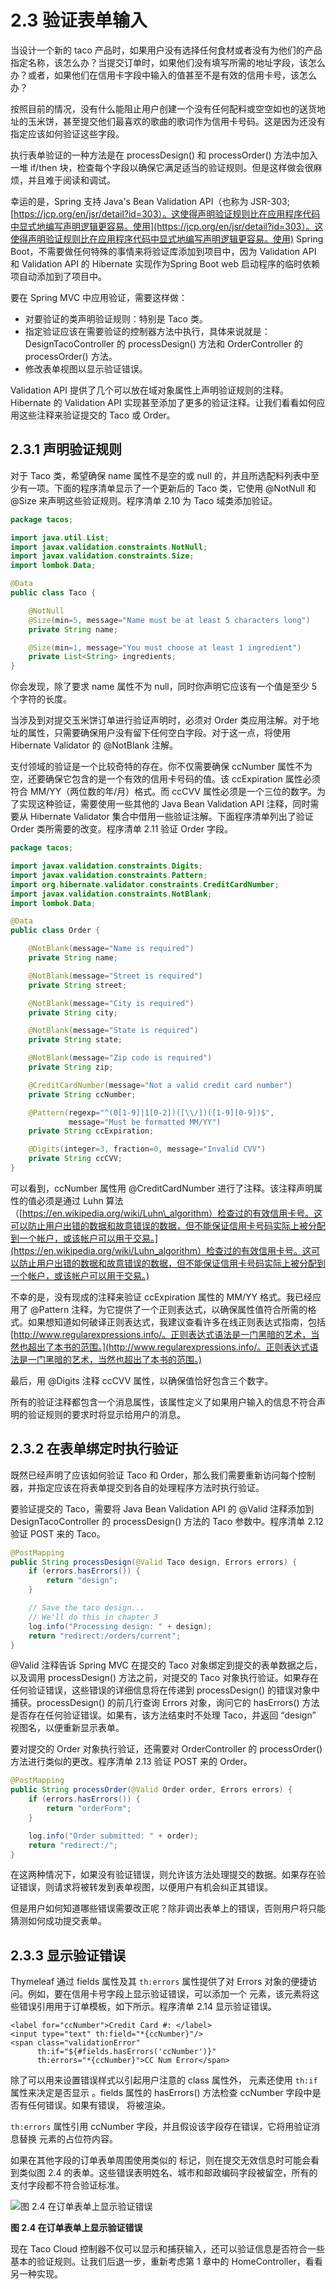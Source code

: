 # 2.3 验证表单输入

当设计一个新的 taco 产品时，如果用户没有选择任何食材或者没有为他们的产品指定名称，该怎么办？当提交订单时，如果他们没有填写所需的地址字段，该怎么办？或者，如果他们在信用卡字段中输入的值甚至不是有效的信用卡号，该怎么办？

按照目前的情况，没有什么能阻止用户创建一个没有任何配料或空空如也的送货地址的玉米饼，甚至提交他们最喜欢的歌曲的歌词作为信用卡号码。这是因为还没有指定应该如何验证这些字段。

执行表单验证的一种方法是在 processDesign\(\) 和 processOrder\(\) 方法中加入一堆 if/then 块，检查每个字段以确保它满足适当的验证规则。但是这样做会很麻烦，并且难于阅读和调试。

幸运的是，Spring 支持 Java's Bean Validation API（也称为 JSR-303;[https://jcp.org/en/jsr/detail?id=303）。这使得声明验证规则比在应用程序代码中显式地编写声明逻辑更容易。使用](https://jcp.org/en/jsr/detail?id=303）。这使得声明验证规则比在应用程序代码中显式地编写声明逻辑更容易。使用) Spring Boot，不需要做任何特殊的事情来将验证库添加到项目中，因为 Validation API 和 Validation API 的 Hibernate 实现作为Spring Boot web 启动程序的临时依赖项自动添加到了项目中。

要在 Spring MVC 中应用验证，需要这样做：

* 对要验证的类声明验证规则：特别是 Taco 类。
* 指定验证应该在需要验证的控制器方法中执行，具体来说就是：DesignTacoController 的 processDesign\(\) 方法和 OrderController 的 processOrder\(\) 方法。
* 修改表单视图以显示验证错误。

Validation API 提供了几个可以放在域对象属性上声明验证规则的注释。Hibernate 的 Validation API 实现甚至添加了更多的验证注释。让我们看看如何应用这些注释来验证提交的 Taco 或 Order。

## 2.3.1 声明验证规则

对于 Taco 类，希望确保 name 属性不是空的或 null 的，并且所选配料列表中至少有一项。下面的程序清单显示了一个更新后的 Taco 类，它使用 @NotNull 和 @Size 来声明这些验证规则。程序清单 2.10 为 Taco 域类添加验证。

```java
package tacos;

import java.util.List;
import javax.validation.constraints.NotNull;
import javax.validation.constraints.Size;
import lombok.Data;

@Data
public class Taco {

    @NotNull
    @Size(min=5, message="Name must be at least 5 characters long")
    private String name;

    @Size(min=1, message="You must choose at least 1 ingredient")
    private List<String> ingredients;
}
```

你会发现，除了要求 name 属性不为 null，同时你声明它应该有一个值是至少 5 个字符的长度。

当涉及到对提交玉米饼订单进行验证声明时，必须对 Order 类应用注解。对于地址的属性，只需要确保用户没有留下任何空白字段。对于这一点，将使用 Hibernate Validator 的 @NotBlank 注解。

支付领域的验证是一个比较奇特的存在。你不仅需要确保 ccNumber 属性不为空，还要确保它包含的是一个有效的信用卡号码的值。该 ccExpiration 属性必须符合 MM/YY（两位数的年/月）格式。而 ccCVV 属性必须是一个三位的数字。为了实现这种验证，需要使用一些其他的 Java Bean Validation API 注释，同时需要从 Hibernate Validator 集合中借用一些验证注解。下面程序清单列出了验证 Order 类所需要的改变。程序清单 2.11 验证 Order 字段。

```java
package tacos;

import javax.validation.constraints.Digits;
import javax.validation.constraints.Pattern;
import org.hibernate.validator.constraints.CreditCardNumber;
import javax.validation.constraints.NotBlank;
import lombok.Data;

@Data
public class Order {

    @NotBlank(message="Name is required")
    private String name;

    @NotBlank(message="Street is required")
    private String street;

    @NotBlank(message="City is required")
    private String city;

    @NotBlank(message="State is required")
    private String state;

    @NotBlank(message="Zip code is required")
    private String zip;

    @CreditCardNumber(message="Not a valid credit card number")
    private String ccNumber;

    @Pattern(regexp="^(0[1-9]|1[0-2])([\\/])([1-9][0-9])$",
             message="Must be formatted MM/YY")
    private String ccExpiration;

    @Digits(integer=3, fraction=0, message="Invalid CVV")
    private String ccCVV;
}
```

可以看到，ccNumber 属性用 @CreditCardNumber 进行了注释。该注释声明属性的值必须是通过 Luhn 算法（[https://en.wikipedia.org/wiki/Luhn\_algorithm）检查过的有效信用卡号。这可以防止用户出错的数据和故意错误的数据，但不能保证信用卡号码实际上被分配到一个帐户，或该帐户可以用于交易。](https://en.wikipedia.org/wiki/Luhn_algorithm）检查过的有效信用卡号。这可以防止用户出错的数据和故意错误的数据，但不能保证信用卡号码实际上被分配到一个帐户，或该帐户可以用于交易。)

不幸的是，没有现成的注释来验证 ccExpiration 属性的 MM/YY 格式。我已经应用了 @Pattern 注释，为它提供了一个正则表达式，以确保属性值符合所需的格式。如果想知道如何破译正则表达式，我建议查看许多在线正则表达式指南，包括 [http://www.regularexpressions.info/。正则表达式语法是一门黑暗的艺术，当然也超出了本书的范围。](http://www.regularexpressions.info/。正则表达式语法是一门黑暗的艺术，当然也超出了本书的范围。)

最后，用 @Digits 注释 ccCVV 属性，以确保值恰好包含三个数字。

所有的验证注释都包含一个消息属性，该属性定义了如果用户输入的信息不符合声明的验证规则的要求时将显示给用户的消息。

## 2.3.2 在表单绑定时执行验证

既然已经声明了应该如何验证 Taco 和 Order，那么我们需要重新访问每个控制器，并指定应该在将表单提交到各自的处理程序方法时执行验证。

要验证提交的 Taco，需要将 Java Bean Validation API 的 @Valid 注释添加到 DesignTacoController 的 processDesign\(\) 方法的 Taco 参数中。程序清单 2.12 验证 POST 来的 Taco。

```java
@PostMapping
public String processDesign(@Valid Taco design, Errors errors) {
    if (errors.hasErrors()) {
        return "design";
    }

    // Save the taco design...
    // We'll do this in chapter 3
    log.info("Processing design: " + design);
    return "redirect:/orders/current";
}
```

@Valid 注释告诉 Spring MVC 在提交的 Taco 对象绑定到提交的表单数据之后，以及调用 processDesign\(\) 方法之前，对提交的 Taco 对象执行验证。如果存在任何验证错误，这些错误的详细信息将在传递到 processDesign\(\) 的错误对象中捕获。processDesign\(\) 的前几行查询 Errors 对象，询问它的 hasErrors\(\) 方法是否存在任何验证错误。如果有，该方法结束时不处理 Taco，并返回 “design” 视图名，以便重新显示表单。

要对提交的 Order 对象执行验证，还需要对 OrderController 的 processOrder\(\) 方法进行类似的更改。程序清单 2.13 验证 POST 来的 Order。

```java
@PostMapping
public String processOrder(@Valid Order order, Errors errors) {
    if (errors.hasErrors()) {
        return "orderForm";
    }

    log.info("Order submitted: " + order);
    return "redirect:/";
}
```

在这两种情况下，如果没有验证错误，则允许该方法处理提交的数据。如果存在验证错误，则请求将被转发到表单视图，以便用户有机会纠正其错误。

但是用户如何知道哪些错误需要改正呢？除非调出表单上的错误，否则用户将只能猜测如何成功提交表单。

## 2.3.3 显示验证错误

Thymeleaf 通过 fields 属性及其 `th:errors` 属性提供了对 Errors 对象的便捷访问。例如，要在信用卡号字段上显示验证错误，可以添加一个  元素，该元素将这些错误引用用于订单模板，如下所示。程序清单 2.14 显示验证错误。

```markup
<label for="ccNumber">Credit Card #: </label>
<input type="text" th:field="*{ccNumber}"/>
<span class="validationError"
      th:if="${#fields.hasErrors('ccNumber')}"
      th:errors="*{ccNumber}">CC Num Error</span>
```

除了可以用来设置错误样式以引起用户注意的 class 属性外， 元素还使用 `th:if` 属性来决定是否显示 。fields 属性的 hasErrors\(\) 方法检查 ccNumber 字段中是否有任何错误。如果有错误， 将被渲染。

`th:errors` 属性引用 ccNumber 字段，并且假设该字段存在错误，它将用验证消息替换  元素的占位符内容。

如果在其他字段的订单表单周围使用类似的  标记，则在提交无效信息时可能会看到类似图 2.4 的表单。这些错误表明姓名、城市和邮政编码字段被留空，所有的支付字段都不符合验证标准。

![&#x56FE; 2.4 &#x5728;&#x8BA2;&#x5355;&#x8868;&#x5355;&#x4E0A;&#x663E;&#x793A;&#x9A8C;&#x8BC1;&#x9519;&#x8BEF;](https://github.com/PotoYang/spring-in-action-v5-translate/tree/0c58f22c702ea30fcb329abc5c8d0f19c6d25dd5/第一部分%20Spring%20基础/第%202%20章%20开发%20Web%20应用程序/E:/Document/spring-in-action-v5-translate/第一部分%20Spring%20基础/第二章%20开发%20Web%20应用程序/图%202.4%20在订单表单上显示验证错误.jpg)

**图 2.4 在订单表单上显示验证错误**

现在 Taco Cloud 控制器不仅可以显示和捕获输入，还可以验证信息是否符合一些基本的验证规则。让我们后退一步，重新考虑第 1 章中的 HomeController，看看另一种实现。

